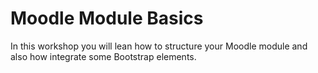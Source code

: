 # Moodle Module Basics 

In this workshop you will lean how to structure your Moodle module and also how integrate some Bootstrap elements.